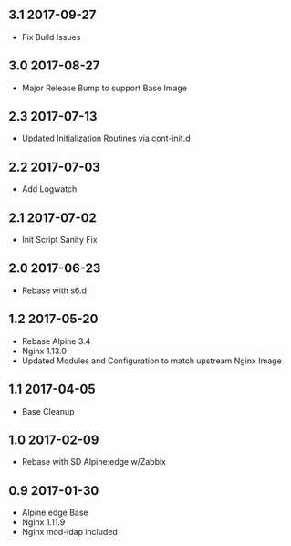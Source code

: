 ## 3.1 2017-09-27 <dave at tiredofit dot ca>

* Fix Build Issues

## 3.0 2017-08-27 <dave at tiredofit dot ca>

* Major Release Bump to support Base Image

## 2.3 2017-07-13 <dave at tiredofit dot ca>

* Updated Initialization Routines via cont-init.d

## 2.2 2017-07-03 <dave at tiredofit dot ca>

* Add Logwatch

## 2.1 2017-07-02 <dave at tiredofit dot ca>

* Init Script Sanity Fix

## 2.0 2017-06-23 <dave at tiredofit dot ca>

* Rebase with s6.d

## 1.2 2017-05-20 <dave at tiredofit dot ca>

* Rebase Alpine 3.4
* Nginx 1.13.0
* Updated Modules and Configuration to match upstream Nginx Image

## 1.1 2017-04-05 <dave at tiredofit dot ca>

* Base Cleanup

## 1.0 2017-02-09 <dave at tiredofit dot ca>

* Rebase with SD Alpine:edge w/Zabbix

## 0.9 2017-01-30 <dave at tiredofit dot ca>

* Alpine:edge Base
* Nginx 1.11.9
* Nginx mod-ldap included

